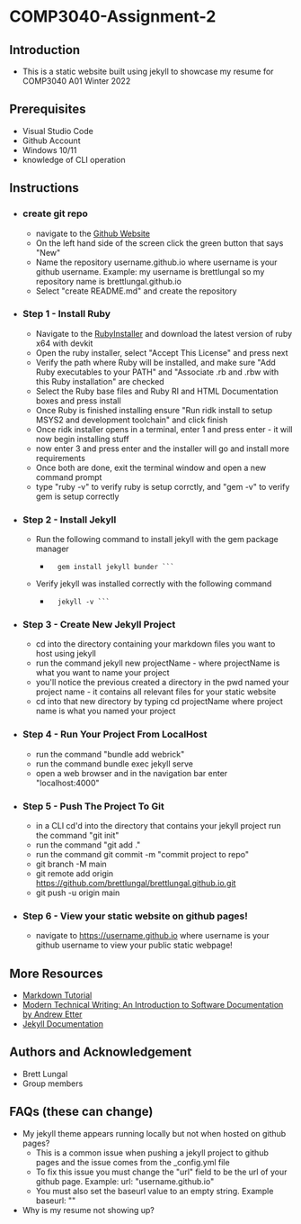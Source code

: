 # COMP3040-Assignment-2

## Introduction
* This is a static website built using jekyll to showcase my resume for COMP3040 A01 Winter 2022

## Prerequisites
* Visual Studio Code
* Github Account
* Windows 10/11
* knowledge of CLI operation

## Instructions

* ### create git repo
    * navigate to the [Github Website](https://github.com/)
    * On the left hand side of the screen click the green button that says "New"
    * Name the repository username.github.io where username is your github username. Example: my username is brettlungal so my repository name is brettlungal.github.io
    * Select "create README.md" and create the repository

* ### Step 1 - Install Ruby
    * Navigate to the [RubyInstaller](https://rubyinstaller.org/downloads/) and download the latest version of ruby x64 with devkit
    * Open the ruby installer, select "Accept This License" and press next
    * Verify the path where Ruby will be installed, and make sure "Add Ruby executables to your PATH" and "Associate .rb and .rbw with this Ruby installation" are checked
    * Select the Ruby base files and Ruby RI and HTML Documentation boxes and press install
    * Once Ruby is finished installing ensure "Run ridk install to setup MSYS2 and development toolchain" and click finish
    * Once ridk installer opens in a terminal, enter 1 and press enter - it will now begin installing stuff
    * now enter 3 and press enter and the installer will go and install more requirements
    * Once both are done, exit the terminal window and open a new command prompt
    * type "ruby -v" to verify ruby is setup corrctly, and "gem -v" to verify gem is setup correctly

* ### Step 2 - Install Jekyll
    * Run the following command to install jekyll with the gem package manager
        * ```console
            gem install jekyll bunder ```
    * Verify jekyll was installed correctly with the following command
        * ```console 
            jekyll -v ```

* ### Step 3 - Create New Jekyll Project
    * cd into the directory containing your markdown files you want to host using jekyll
    * run the command jekyll new projectName - where projectName is what you want to name your project
    * you'll notice the previous created a directory in the pwd named your project name - it contains all relevant files for your static website
    * cd into that new directory by typing cd projectName where project name is what you named your project

* ### Step 4 - Run Your Project From LocalHost
    * run the command "bundle add webrick"
    * run the command bundle exec jekyll serve
    * open a web browser and in the navigation bar enter "localhost:4000"

* ### Step 5 - Push The Project To Git
    * in a CLI cd'd into the directory that contains your jekyll project run the command "git init"
    * run the command "git add ."
    * run the command git commit -m "commit project to repo"
    * git branch -M main
    * git remote add origin https://github.com/brettlungal/brettlungal.github.io.git
    * git push -u origin main

* ### Step 6 - View your static website on github pages!
    * navigate to https://username.github.io where username is your github username to view your public static webpage!

## More Resources
* [Markdown Tutorial](https://www.markdowntutorial.com/)
* [Modern Technical Writing: An Introduction to Software Documentation by Andrew Etter](https://www.amazon.ca/Modern-Technical-Writing-Introduction-Documentation-ebook/dp/B01A2QL9SS)
* [Jekyll Documentation](https://jekyllrb.com/docs/)

## Authors and Acknowledgement
* Brett Lungal
* Group members

## FAQs (these can change)
* My jekyll theme appears running locally but not when hosted on github pages?
    * This is a common issue when pushing a jekyll project to github pages and the issue comes from the _config.yml file
    * To fix this issue you must change the "url" field to be the url of your github page. Example: url: "username.github.io"
    * You must also set the baseurl value to an empty string. Example baseurl: ""
* Why is my resume not showing up?